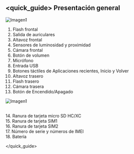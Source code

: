 ## <quick_guide> Presentación general

![Imagen1](http://static.energysistem.com/images/manuals/39976/54dca1090b198.jpg)

1. Flash frontal
2. Salida de auriculares
3. Altavoz frontal
4. Sensores de luminosidad y proximidad
5. Cámara frontal
6. Botón de volumen
7. Micrófono
8. Entrada USB
9. Botones táctiles de Aplicaciones recientes, Inicio y Volver
10. Altavoz trasero
11. Flash trasero
12. Cámara trasera
13. Botón de Encendido/Apagado


![Imagen1](http://static.energysistem.com/images/manuals/39976/54dca10f166f9.jpg)


<br> 14. Ranura de tarjeta micro SD HC/XC<br> 15. Ranura de tarjeta SIM1<br> 16. Ranura de tarjeta SIM2<br> 17. Número de serie y números de IMEI<br> 18. Batería


</quick_guide>
